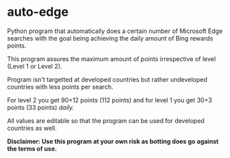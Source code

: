# auto-edge
Python program that automatically does a certain number of Microsoft Edge searches with the goal being achieving the daily amount of Bing rewards points.

This program assures the maximum amount of points irrespective of level (Level 1 or Level 2).

Program isn't targetted at developed countries but rather undeveloped countries with less points per search.

For level 2 you get 90+12 points (112 points) and for level 1 you get 30+3 points (33 points) *daily.*

All values are editable so that the program can be used for developed countries as well.

**Disclaimer: Use this program at your own risk as botting does go against the terms of use.**
